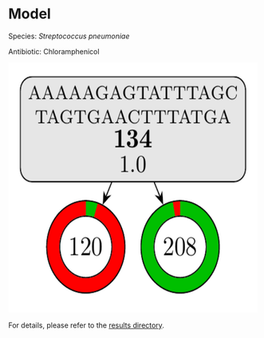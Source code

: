 
# Model

Species: *Streptococcus pneumoniae*

Antibiotic: Chloramphenicol

<img src="./model.png" width=500 height=500 />

For details, please refer to the [results directory](../../../../../results/cart_b/streptococcus%20pneumoniae/chloramphenicol/repeat_1/).

